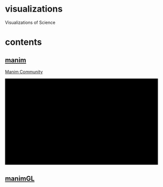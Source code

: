 # visualizations
Visualizations of Science

# contents
## [manim](https://github.com/KotaTakeda/visualizations/tree/main/manim)
[Manim Community](https://docs.manim.community/en/stable/index.html)

![SquareToCircle](https://github.com/KotaTakeda/visualizations/blob/main/manim/project/media/videos/scene/1080p60/SquareToCircle_ManimCE_v0.10.0.gif)

## [manimGL](https://github.com/KotaTakeda/visualizations/tree/main/manimgl)
